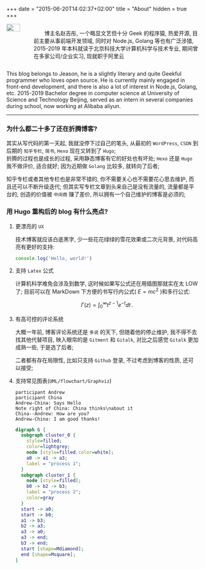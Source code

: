 +++
date = "2015-06-20T14:02:37+02:00"
title = "About"
hidden = true
+++

<div style="display: flex;">
  <image src="../../images/avatar@2x.png" style="width: 50%" />
  <p style="display: inline-block;">
    <font color="white">彩蛋</font>博主名赵吉彤, 一个略显文艺但十分 Geek 的程序猿, 热爱开源, 目前主要从事前端开发领域, 同时对 Node.js, Golang 等也有广泛涉猎, 2015-2019 年本科就读于北京科技大学计算机科学与技术专业, 期间曾在多家公司/企业实习, 现就职于阿里云
  </p>
</div>

This blog belongs to Jeason, he is a slightly literary and quite Geekful programmer who loves open source. He is currently mainly engaged in front-end development, and there is also a lot of interest in Node.js, Golang, etc. 2015-2019 Bachelor degree in computer science at University of Science and Technology Beijing, served as an intern in several companies during school, now working at Alibaba aliyun.

---

### 为什么都二十多了还在折腾博客?

其实从写代码的第一天起, 我就没停下过自己的笔头, 从最初的 `WordPress`, `CSDN` 到后期的 `知乎专栏`, `简书`, `Hexo` 现在又转到了 `Hugo`;  
折腾的过程也是成长的过程, 采用静态博客有它的好处也有坏处; `Hexo` 还是 `Hugo` 我不做评价, 适合就好; 因为近期做 `Golang` 比较多, 就转向了后者;

知乎专栏或者其他专栏也是非常不错的, 你不需要关心也不需要花心思去维护, 而且还可以不断升级迭代; 但其实写专栏文章到头来自己是没有流量的, 流量都是平台的, 创造的价值被 `中间商` 赚了差价, 所以拥有一个自己维护的博客是必须的;

### 用 Hugo 重构后的 blog 有什么亮点?

1.  更漂亮的 `UX`

    技术博客就应该白底黑字, 少一些花花绿绿的雪花效果或二次元背景, 对代码高亮有更好的支持:

    ```js
    console.log('Hello, world!')
    ```

2.  支持 `Latex` 公式

    计算机科学难免会涉及到数学, 这时候如果写公式还在用插图那就实在太 LOW 了; 目前可以在 MarkDown 下方便的书写行内公式( $E=mc^2$ )和多行公式:

    $$
    \Gamma(z) = \int_0^\infty t^{z-1}e^{-t}dt\,.
    $$

3.  有高可控的评论系统

    大概一年前, 博客评论系统还是 `多说` 的天下, 但随着他的停止维护, 我不得不去找其他代替项目, 映入眼帘的是 `Gitment` 和 `Gitalk`, 对比之后感觉 `Gitalk` 更加成熟一些, 于是选了后者;

    二者都有存在局限性, 比如只支持 `Github` 登录, 不过考虑到博客的性质, 还可以接受;

4.  支持常见图表(`UML/flowchart/Graphviz`)

    ```sequence
    participant Andrew
    participant China
    Andrew-China: Says Hello
    Note right of China: China thinks\nabout it
    China--Andrew: How are you?
    Andrew-China: I am good thanks!
    ```

    ```dot
    digraph G {
      subgraph cluster_0 {
        style=filled;
        color=lightgrey;
        node [style=filled,color=white];
        a0 -> a1 -> a3;
        label = "process 1";
      }
      subgraph cluster_1 {
        node [style=filled];
        b0 -> b2 -> b3;
        label = "process 2";
        color=gray
      }
      start -> a0;
      start -> b0;
      a1 -> b3;
      b2 -> a3;
      a3 -> a0;
      a3 -> end;
      b3 -> end;
      start [shape=Mdiamond];
      end [shape=Msquare];
    }
    ```

